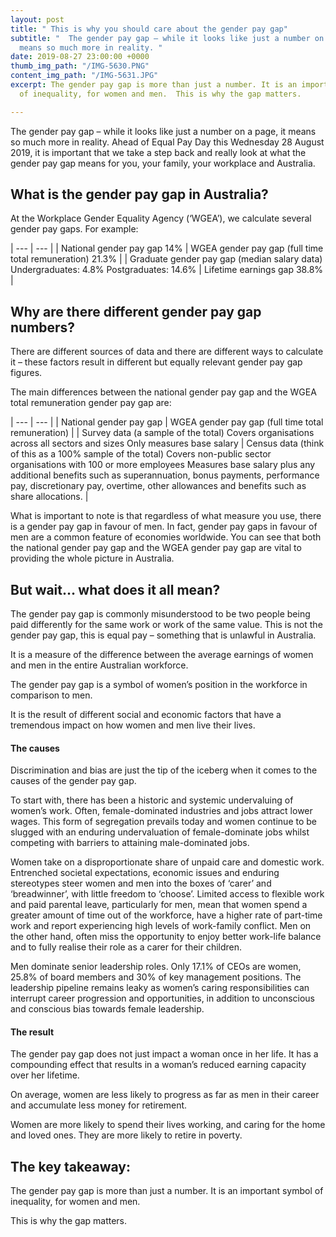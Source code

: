 ```yaml
---
layout: post
title: " This is why you should care about the gender pay gap"
subtitle: "  The gender pay gap – while it looks like just a number on a page, it
  means so much more in reality. "
date: 2019-08-27 23:00:00 +0000
thumb_img_path: "/IMG-5630.PNG"
content_img_path: "/IMG-5631.JPG"
excerpt: The gender pay gap is more than just a number. It is an important symbol
  of inequality, for women and men.  This is why the gap matters.

---
```

The gender pay gap – while it looks like just a number on a page, it means so much more in reality. Ahead of Equal Pay Day this Wednesday 28 August 2019, it is important that we take a step back and really look at what the gender pay gap means for you, your family, your workplace and Australia.

## What is the gender pay gap in Australia?

At the Workplace Gender Equality Agency (‘WGEA’), we calculate several gender pay gaps. For example:

| --- | --- |
| National gender pay gap 14% | WGEA gender pay gap (full time total remuneration) 21.3% |
| Graduate gender pay gap (median salary data) Undergraduates: 4.8% Postgraduates: 14.6% | Lifetime earnings gap 38.8% |

## Why are there different gender pay gap numbers?

There are different sources of data and there are different ways to calculate it – these factors result in different but equally relevant gender pay gap figures.

The main differences between the national gender pay gap and the WGEA total remuneration gender pay gap are:

| --- | --- |
| National gender pay gap | WGEA gender pay gap (full time total remuneration) |
| Survey data (a sample of the total) Covers organisations across all sectors and sizes Only measures base salary | Census data (think of this as a 100% sample of the total) Covers non-public sector organisations with 100 or more employees Measures base salary plus any additional benefits such as superannuation, bonus payments, performance pay, discretionary pay, overtime, other allowances and benefits such as share allocations. |

What is important to note is that regardless of what measure you use, there is a gender pay gap in favour of men. In fact, gender pay gaps in favour of men are a common feature of economies worldwide. You can see that both the national gender pay gap and the WGEA gender pay gap are vital to providing the whole picture in Australia.

## But wait… what does it all mean?

The gender pay gap is commonly misunderstood to be two people being paid differently for the same work or work of the same value. This is not the gender pay gap, this is equal pay – something that is unlawful in Australia.

It is a measure of the difference between the average earnings of women and men in the entire Australian workforce.

The gender pay gap is a symbol of women’s position in the workforce in comparison to men.

It is the result of different social and economic factors that have a tremendous impact on how women and men live their lives.

#### The causes

Discrimination and bias are just the tip of the iceberg when it comes to the causes of the gender pay gap.

To start with, there has been a historic and systemic undervaluing of women’s work. Often, female-dominated industries and jobs attract lower wages. This form of segregation prevails today and women continue to be slugged with an enduring undervaluation of female-dominate jobs whilst competing with barriers to attaining male-dominated jobs.

Women take on a disproportionate share of unpaid care and domestic work. Entrenched societal expectations, economic issues and enduring stereotypes steer women and men into the boxes of ‘carer’ and ‘breadwinner’, with little freedom to ‘choose’. Limited access to flexible work and paid parental leave, particularly for men, mean that women spend a greater amount of time out of the workforce, have a higher rate of part-time work and report experiencing high levels of work-family conflict. Men on the other hand, often miss the opportunity to enjoy better work-life balance and to fully realise their role as a carer for their children.

Men dominate senior leadership roles. Only 17.1% of CEOs are women, 25.8% of board members and 30% of key management positions. The leadership pipeline remains leaky as women’s caring responsibilities can interrupt career progression and opportunities, in addition to unconscious and conscious bias towards female leadership.

#### The result

The gender pay gap does not just impact a woman once in her life. It has a compounding effect that results in a woman’s reduced earning capacity over her lifetime.

On average, women are less likely to progress as far as men in their career and accumulate less money for retirement.

Women are more likely to spend their lives working, and caring for the home and loved ones. They are more likely to retire in poverty.

## The key takeaway:

The gender pay gap is more than just a number. It is an important symbol of inequality, for women and men.

This is why the gap matters.